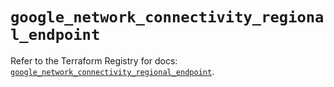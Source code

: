 # `google_network_connectivity_regional_endpoint`

Refer to the Terraform Registry for docs: [`google_network_connectivity_regional_endpoint`](https://registry.terraform.io/providers/hashicorp/google-beta/6.5.0/docs/resources/google_network_connectivity_regional_endpoint).
